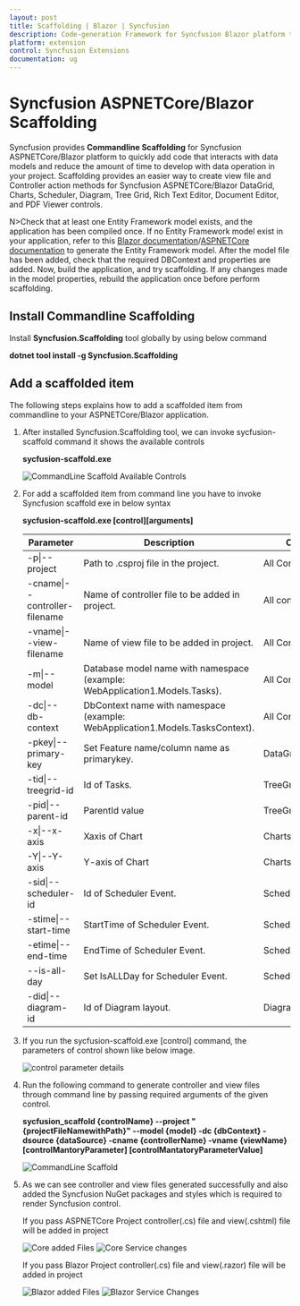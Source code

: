 ```yaml
---
layout: post
title: Scaffolding | Blazor | Syncfusion
description: Code-generation Framework for Syncfusion Blazor platform to quickly create the Controller and Razor in a short time.
platform: extension
control: Syncfusion Extensions
documentation: ug
---
```


# Syncfusion ASPNETCore/Blazor Scaffolding

Syncfusion provides **Commandline Scaffolding** for Syncfusion ASPNETCore/Blazor platform to quickly add code that interacts with data models and reduce the amount of time to develop with data operation in your project. Scaffolding provides an easier way to create view file and Controller action methods for Syncfusion ASPNETCore/Blazor DataGrid, Charts, Scheduler, Diagram, Tree Grid, Rich Text Editor, Document Editor, and PDF Viewer controls.

N>Check that at least one Entity Framework model exists, and the application has been compiled once. If no Entity Framework model exist in your application, refer to this [Blazor documentation](https://www.freecodecamp.org/news/how-to-create-an-application-using-blazor-and-entity-framework-core-1c1679d87c7e/)/[ASPNETCore documentation](https://docs.microsoft.com/en-us/aspnet/core/tutorials/first-mvc-app/adding-model?view=aspnetcore-3.1&tabs=visual-studio) to generate the Entity Framework model. After the model file has been added, check that the required DBContext and properties are added. Now, build the application, and try scaffolding. If any changes made in the model properties, rebuild the application once before perform scaffolding.


## Install Commandline Scaffolding

Install **Syncfusion.Scaffolding** tool globally by using below command 

**dotnet tool install -g Syncfusion.Scaffolding** 

## Add a scaffolded item

The following steps explains how to add a scaffolded item from commandline to your ASPNETCore/Blazor application.

1. After installed Syncfusion.Scaffolding tool, we can invoke sycfusion-scaffold command it shows the available controls

	**sycfusion-scaffold.exe**
	
	![CommandLine Scaffold Available Controls](images/AvailableControl.png)
	
2. For add a scaffolded item from command line you have to invoke Syncfusion scaffold exe in below syntax	
	
	**sycfusion-scaffold.exe [control][arguments]**
	
	| Parameter                     | Description                                                                   | Control           |
	|-------------------------------|-------------------------------------------------------------------------------|-------------------|
	| -p&#124;--project                 |  Path to .csproj file in the project.                                         |  All Controls     | 
	| -cname&#124;--controller-filename | Name of controller file to be added in project.                               | All controls      |
	| -vname&#124;--view-filename       | Name of view file to be added in project.                                     | All Controls      |
	| -m&#124;--model                   | Database model name with namespace (example: WebApplication1.Models.Tasks).   | All Controls      |
	| -dc&#124;--db-context             | DbContext name with namespace (example: WebApplication1.Models.TasksContext). | All Controls      |
	| -pkey&#124;--primary-key          | Set Feature name/column name as primarykey.                                   | DataGrid/TreeGrid |
	| -tid&#124;--treegrid-id           | Id of Tasks.                                                                  | TreeGrid          |
	| -pid&#124;--parent-id             | ParentId value                                                                | TreeGrid/Diagram  |
	| -x&#124;--x-axis                  | Xaxis of Chart                                                                | Charts            |
	| -Y&#124;--Y-axis                  | Y-axis of Chart                                                               | Charts            |
	| -sid&#124;--scheduler-id          | Id of Scheduler Event.                                                        | Scheduler         |
	| -stime&#124;--start-time          | StartTime of Scheduler Event.                                                 | Scheduler         |
	| -etime&#124;--end-time            | EndTime of Scheduler Event.                                                   | Scheduler         |
	| --is-all-day                  | Set IsALLDay for Scheduler Event.                                             | Scheduler         |
	| -did&#124;--diagram-id            | Id of Diagram layout.                                                         | Diagram           |	

2. If you run the sycfusion-scaffold.exe [control] command, the parameters of control shown like below image.
	
	![control parameter details](images/controlparameter.png)
	
3. Run the following command to generate controller and view files through command line by passing  required arguments	of the given control.
	
	**sycfusion_scaffold {controlName} --project "{projectFileNamewithPath}" --model {model} -dc {dbContext}  -dsource {dataSource} -cname {controllerName} -vname {viewName} [controlMantoryParameter] [controlMantatoryParameterValue]**
	
	![CommandLine Scaffold](images/commandline.png)
	
4.  As we can see controller and view files generated successfully and also added the Syncfusion NuGet packages and styles which is required to render Syncfusion control.
	
	If you pass ASPNETCore Project controller(.cs) file and view(.cshtml) file will be added in project
	
	![Core added Files](images/Corefiles.png)
	![Core Service changes](images/CoreScript.png)
	
	If you pass Blazor Project controller(.cs) file and view(.razor) file will be added in project
	
	![Blazor added Files](images/blazorfile.png)
	![Blazor Service Changes](images/blazorstyle.png)
	
	